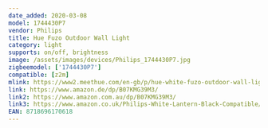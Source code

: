 ```yaml
---
date_added: 2020-03-08
model: 1744430P7
vendor: Philips
title: Hue Fuzo Outdoor Wall Light
category: light
supports: on/off, brightness
image: /assets/images/devices/Philips_1744430P7.jpg
zigbeemodel: ['1744430P7']
compatible: [z2m]
mlink: https://www2.meethue.com/en-gb/p/hue-white-fuzo-outdoor-wall-light/1744430P7
link: https://www.amazon.de/dp/B07KMG39M3/
link2: https://www.amazon.com.au/dp/B07KMG39M3/
link3: https://www.amazon.co.uk/Philips-White-Lantern-Black-Compatible/dp/B07KMG39M3/
EAN: 8718696170618
---
```

